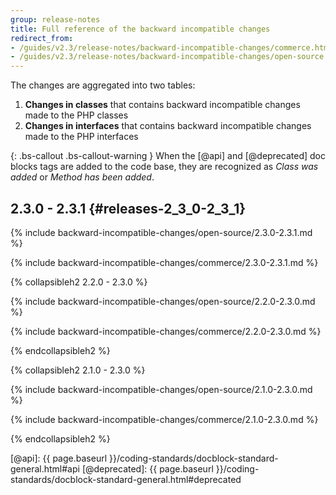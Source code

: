 ```yaml
---
group: release-notes
title: Full reference of the backward incompatible changes
redirect_from: 
- /guides/v2.3/release-notes/backward-incompatible-changes/commerce.html
- /guides/v2.3/release-notes/backward-incompatible-changes/open-source.html
---
```


The changes are aggregated into two tables:

1. **Changes in classes** that contains backward incompatible changes made to the PHP classes
2. **Changes in interfaces** that contains backward incompatible changes made to the PHP interfaces

{: .bs-callout .bs-callout-warning }
When the [@api] and [@deprecated] doc blocks tags are added to the code base, they are recognized as _Class was added_ or _Method has been added_.

## 2.3.0 - 2.3.1 {#releases-2_3_0-2_3_1}

{% include backward-incompatible-changes/open-source/2.3.0-2.3.1.md %}

{% include backward-incompatible-changes/commerce/2.3.0-2.3.1.md %}

{% collapsibleh2 2.2.0 - 2.3.0 %}

{% include backward-incompatible-changes/open-source/2.2.0-2.3.0.md %}

{% include backward-incompatible-changes/commerce/2.2.0-2.3.0.md %}

{% endcollapsibleh2 %}

{% collapsibleh2 2.1.0 - 2.3.0 %}

{% include backward-incompatible-changes/open-source/2.1.0-2.3.0.md %}

{% include backward-incompatible-changes/commerce/2.1.0-2.3.0.md %}

{% endcollapsibleh2 %}

<!-- LINK DEFINITIONS -->

[@api]: {{ page.baseurl }}/coding-standards/docblock-standard-general.html#api
[@deprecated]: {{ page.baseurl }}/coding-standards/docblock-standard-general.html#deprecated